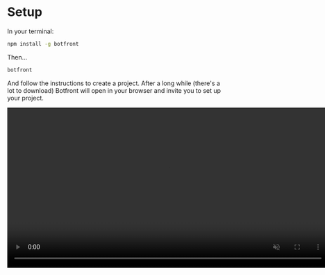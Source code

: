 # Setup

In your terminal:

```bash
npm install -g botfront
```

Then...

```bash
botfront
```

And follow the instructions to create a project. After a long while (there's a lot to download) Botfront will open in your browser and invite you to set up your project.


<video autoplay muted loop width="740" controls>
  <source src="../../videos/setup.mp4" type="video/mp4">
  Your browser does not support the video tag.
</video> 

